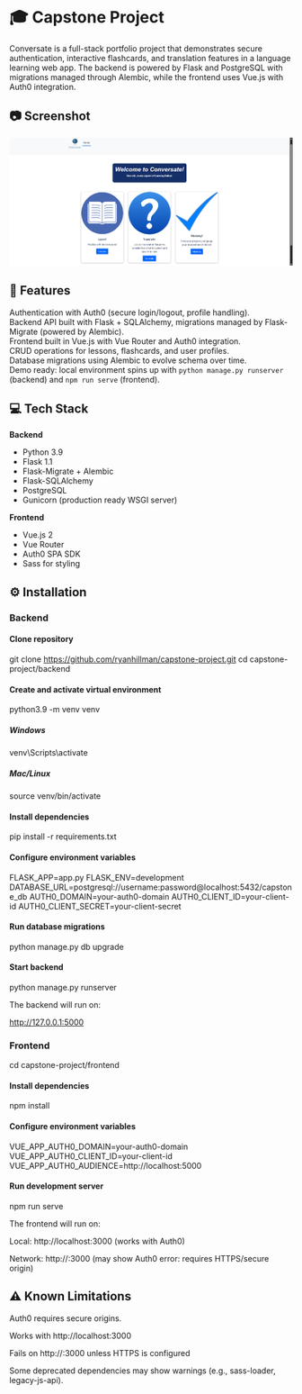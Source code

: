 # 🎓 Capstone Project

Conversate is a full-stack portfolio project that demonstrates secure authentication, interactive flashcards, and translation features in a language learning web app. The backend is powered by Flask and PostgreSQL with migrations managed through Alembic, while the frontend uses Vue.js with Auth0 integration.

## 📷 Screenshot
![App Screenshot](./screenshot.png)

## 📌 Features

Authentication with Auth0 (secure login/logout, profile handling).  
Backend API built with Flask + SQLAlchemy, migrations managed by Flask-Migrate (powered by Alembic).  
Frontend built in Vue.js with Vue Router and Auth0 integration.  
CRUD operations for lessons, flashcards, and user profiles.  
Database migrations using Alembic to evolve schema over time.  
Demo ready: local environment spins up with `python manage.py runserver` (backend) and `npm run serve` (frontend).  

## 💻 Tech Stack

**Backend**
- Python 3.9  
- Flask 1.1  
- Flask-Migrate + Alembic  
- Flask-SQLAlchemy  
- PostgreSQL  
- Gunicorn (production ready WSGI server)  

**Frontend**
- Vue.js 2  
- Vue Router  
- Auth0 SPA SDK  
- Sass for styling  

## ⚙️ Installation

### Backend

#### Clone repository
git clone https://github.com/ryanhillman/capstone-project.git
cd capstone-project/backend

#### Create and activate virtual environment
python3.9 -m venv venv

##### Windows
venv\Scripts\activate

##### Mac/Linux
source venv/bin/activate

#### Install dependencies
pip install -r requirements.txt

#### Configure environment variables
FLASK_APP=app.py
FLASK_ENV=development
DATABASE_URL=postgresql://username:password@localhost:5432/capstone_db
AUTH0_DOMAIN=your-auth0-domain
AUTH0_CLIENT_ID=your-client-id
AUTH0_CLIENT_SECRET=your-client-secret

#### Run database migrations
python manage.py db upgrade

#### Start backend
python manage.py runserver

The backend will run on: 

http://127.0.0.1:5000

### Frontend
cd capstone-project/frontend

#### Install dependencies
npm install

#### Configure environment variables
VUE_APP_AUTH0_DOMAIN=your-auth0-domain
VUE_APP_AUTH0_CLIENT_ID=your-client-id
VUE_APP_AUTH0_AUDIENCE=http://localhost:5000

#### Run development server
npm run serve

The frontend will run on: 

Local: http://localhost:3000
(works with Auth0)

Network: http://<your-ip>:3000
(may show Auth0 error: requires HTTPS/secure origin)

## ⚠️ Known Limitations

Auth0 requires secure origins.

Works with http://localhost:3000

Fails on http://<LAN-IP>:3000 unless HTTPS is configured

Some deprecated dependencies may show warnings (e.g., sass-loader, legacy-js-api).


